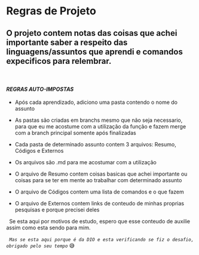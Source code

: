 # Regras de Projeto

## O projeto contem notas das coisas que achei importante saber a respeito das linguagens/assuntos que aprendi e comandos expecificos para relembrar.

&nbsp;
#### ***REGRAS AUTO-IMPOSTAS***

* Após cada aprendizado, adiciono uma pasta contendo o nome do assunto

* As pastas são criadas em branchs mesmo que não seja necessario, para que eu me acostume com a utilização da função e fazem merge com a branch principal somente após finalizadas

* Cada pasta de determinado assunto contem 3 arquivos: Resumo, Códigos e Externos

* Os arquivos são .md para me acostumar com a utilização

* O arquivo de Resumo contem coisas basicas que achei importante ou coisas para se ter em mente ao trabalhar com determinado assunto

* O arquivo de Códigos contem uma lista de comandos e o que fazem

* O arquivo de Externos contem links de conteudo de minhas proprias pesquisas e porque precisei deles

&nbsp;
Se esta aqui por motivos de estudo, espero que esse conteudo de auxilie assim como esta sendo para mim.

&nbsp;
*`Mas se esta aqui porque é da DIO e esta verificando se fiz o desafio, obrigado pelo seu tempo`* 😅

